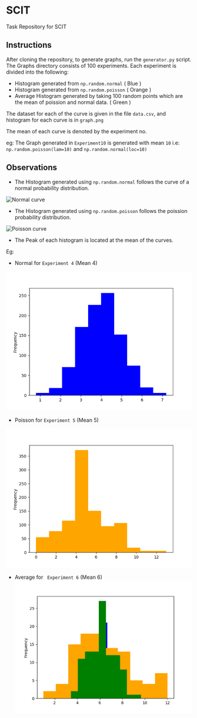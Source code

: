 # SCIT
Task Repository for SCIT


## Instructions

After cloning the repository, to generate graphs, run the `generator.py` script.
The Graphs directory consists of 100 experiments. Each experiment is divided into the following:

* Histogram generated from `np.random.normal` ( Blue )
* Histogram generated from `np.random.poisson` ( Orange )
* Average Histogram generated by taking 100 random points which are the mean of poission and normal data. ( Green )

The dataset for each of the curve is given in the file `data.csv`, and histogram for each curve is in `graph.png`

The mean of each curve is denoted by the experiment no.

eg: The Graph generated in `Experiment10` is generated with mean `10`
i.e:
`np.random.poisson(lam=10)` and `np.random.normal(loc=10)`

## Observations

* The Histogram generated using `np.random.normal` follows the curve of a normal probability distribution.

![Normal curve](https://www-users.cs.umn.edu/~halfak/etc/I_heart_Beta/images/standard_normal.png "Normal Curve")

* The Histogram generated using `np.random.poisson` follows the poission probability distribution.

![Poisson curve](https://ilanx.files.wordpress.com/2011/01/g571.png "Poisson curve")

* The Peak of each histogram is located at the mean of the curves.


Eg: 

* Normal for `Experiment 4` (Mean 4)

![Experiment 4](https://github.com/gkrishnan724/SCIT/blob/master/Graphs/Experiment4/Normal/graph.png "Normal curve experiment 4")

* Poisson for `Experiment 5` (Mean 5)

![Experiment 5](https://github.com/gkrishnan724/SCIT/blob/master/Graphs/Experiment5/Poission/graph.png "Poisson curve experiment 5")

* Average for ` Experiment 6` (Mean 6)
![Experiment 6](https://github.com/gkrishnan724/SCIT/blob/master/Graphs/Experiment6/Average/combinedgraph.png "Average for experiment 6")


